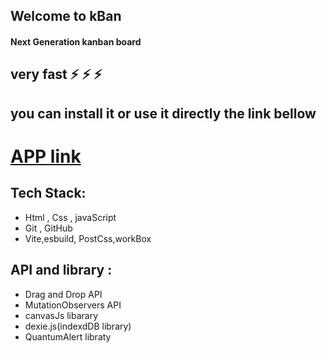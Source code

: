 ## Welcome to  kBan
#### Next Generation  kanban board 
## very fast ⚡ ⚡ ⚡ 
## you can install it or use it directly the link bellow

# [APP link]()

## Tech Stack:
- Html , Css , javaScript
- Git , GitHub
- Vite,esbuild, PostCss,workBox


## API and library :
- Drag and Drop API
- MutationObservers API
- canvasJs libarary
- dexie.js(indexdDB library)
- QuantumAlert libraty


